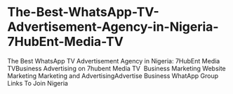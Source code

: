 # The-Best-WhatsApp-TV-Advertisement-Agency-in-Nigeria-7HubEnt-Media-TV
The Best WhatsApp TV Advertisement Agency in Nigeria: 7HubEnt Media TVBusiness Advertising on 7hubent Media TV  Business Marketing Website Marketing Marketing and AdvertisingAdvertise Business WhatApp Group Links To Join Nigeria

